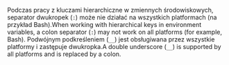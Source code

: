 <span data-ttu-id="c66fd-101">Podczas pracy z kluczami hierarchiczne w zmiennych środowiskowych, separator dwukropek (`:`) może nie działać na wszystkich platformach (na przykład Bash).</span><span class="sxs-lookup"><span data-stu-id="c66fd-101">When working with hierarchical keys in environment variables, a colon separator (`:`) may not work on all platforms (for example, Bash).</span></span> <span data-ttu-id="c66fd-102">Podwójnym podkreśleniem (`__`) jest obsługiwana przez wszystkie platformy i zastępuje dwukropka.</span><span class="sxs-lookup"><span data-stu-id="c66fd-102">A double underscore (`__`) is supported by all platforms and is replaced by a colon.</span></span>